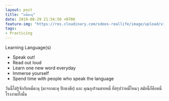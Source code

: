 ```yaml
---
layout: post
title: "หมี่ตะคุ"
date: 2019-08-29 21:54:50 +0700
feature-img: "https://res.cloudinary.com/sdees-reallife/image/upload/v1555658919/sample_feature_img.png"
tags:
- Practicing
---
```

Learning Language(s)
- Speak out!
- Read out loud
- Learn one new word everyday
- Immerse yourself
- Spend time with people who speak the language

<i class="fa fa-child" style="color:plum"></i>

วันนี้ได้รู้จักกับหมี่ตะคุ (มาจากตะคุ ปักธงชัย) และ คุณลุงร้านขายหมี่ ที่สรุปว่าหมี่ไหนๆ สมัยนี้ก็คือหมี่โรงงานทั้งนั้น
